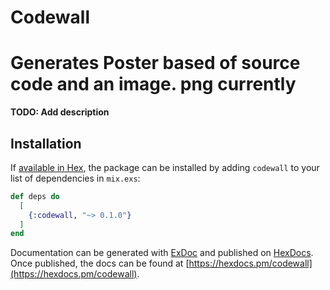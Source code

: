 # Codewall
Generates Poster based of source code and an image. png currently
=======


**TODO: Add description**

## Installation

If [available in Hex](https://hex.pm/docs/publish), the package can be installed
by adding `codewall` to your list of dependencies in `mix.exs`:

```elixir
def deps do
  [
    {:codewall, "~> 0.1.0"}
  ]
end
```

Documentation can be generated with [ExDoc](https://github.com/elixir-lang/ex_doc)
and published on [HexDocs](https://hexdocs.pm). Once published, the docs can
be found at [https://hexdocs.pm/codewall](https://hexdocs.pm/codewall).
